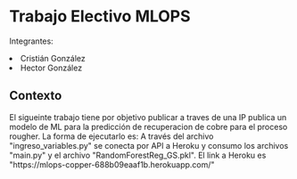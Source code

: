 <H1>Trabajo Electivo MLOPS</H1>
<p>Integrantes:</p>
<li>Cristián González</li>
<li>Hector González</li>

<H2>Contexto</H2>
<p>El sigueinte trabajo tiene por objetivo publicar a traves de una IP publica un modelo de ML para la predicción de recuperacion de cobre para el proceso rougher. La forma de ejecutarlo es: A través del archivo "ingreso_variables.py" se conecta por API a Heroku y consumo los archivos "main.py" y el archivo "RandomForestReg_GS.pkl". El link a Heroku es "https://mlops-copper-688b09eaaf1b.herokuapp.com/" </p>


 
